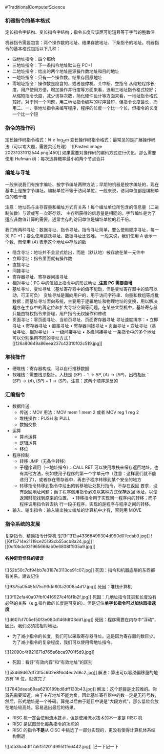 #TraditionalComputerScience 
### 机器指令的基本格式
定长指令字结构、变长指令字结构；指令长度应该尽可能短且等于字节的整数倍

机器指令需要包含：两个操作数的地址、结果存放地址、下条指令的地址。机器指令的基本格式包括以下几种：
- 四地址指令：四个都给
- 三地址指令：下一条指令地址默认在 PC+1
- 二地址指令：给出的两个地址是源操作数地址和目的地址
- 一地址指令：只有一个操作数。结果存回原地址
- 零地址指令：操作数是隐含的，或者是停机、关中断、空指令
从缩短程序长度，用户使用方便，增加操作并行度等方面来看，选用三地址指令格式较好；从缩短指令长度，减少访存次数，简化硬件设计等方面来看，一地址指令格式较好。对于同一个问题，用三地址指令编写的程序最短，但指令长度最长，而用二、一、零地址指令来编写程序，程序的长度一个比一个长，但指令的长度一个比一个短

### 指令的操作码
定长操作码指令格式：$N \ge \log_{2}m$
变长操作码指令格式：最常见的是扩展操作码法（可以考大题，需要灵活处理）
![[Pasted image 20231031012544.png|450]]
如果需要对操作码的编码方式进行优化，那么需要使用 Hufman 树：每次选择概率最小的两个节点合并

### 编址与寻址
一般来说我们有按字编址、按字节编址两种方法；早期的机器是按字编址的，现在基本上是按字节编址。编制单位不等于访问单位，一般来说，访问单位都是编制单位的若干倍

注意：地址码与主存容量和编址方式有关系！每个编址单位所包含的信息量（二进制位数）与读或写一次寄存器、 主存所获得的信息量是相同的。字节编址是为了适应非数值计算的需要。通常主存的访问单位是编址单位的若干倍。

我们有两种寻址：数据寻址、指令寻址。指令寻址简单，要么使用顺序寻址，每一次 PC +1；要么使用跳跃寻址。数据寻址比较难。
一般来说，我们使用 $A$ 表示一个数，而使用 $(A)$ 表示这个地址中存放的数
- 隐含寻址：地址并不会显式给出，而是（默认地）被存放在某一元件中
- 立即寻址：指令里面就有操作数
- 直接寻址
- 间接寻址
- 寄存器寻址、寄存器间接寻址
- 相对寻址：PC 中的值加上指令中的形式地址 ,**注意 PC 需要自增** 
- 基址寻址、变址寻址（基址寄存器中的值不能动，但是变址寄存器中的值可以动，可正可负）
变址寻址是面向用户的，用于访问字符串、向量和数组等成批数据；而基址寻址面向系统，主要用于逻辑地址和物理地址的变换，用以解决程序在主存中的再定位和扩大寻址空间等问题。在某些大型机中，基址寄存器只能由特权指令来管理，用户指令无权操作和修改
- 页面寻址：零页面寻址、当前页寻址、页面寄存器寻址
寻址速度排序：• 立即寻址 • 寄存器寻址 • 直接寻址 • 寄存器间接寻址 • 页面寻址 • 变址寻址（基址寻址、相对寻址） • 一级间接寻址 • 多级间接寻址
一条指令中的多个地址可以分别采用不同的寻址方式
![[f26a80649a86eea237c42310f02c519.jpg]]


### 堆栈操作
- 硬堆栈：寄存器构成，可以自行推移数据
- 软堆栈：需要栈顶指针。入栈是 $(SP)-1 \rightarrow SP, (A) \rightarrow (SP)$，出栈相反：$(SP) \rightarrow (A), (SP)+1 \rightarrow (SP)$。注意：这两个顺序是反的
 
### 汇编指令
- 数据传送
	- 传送：MOV 用法：MOV mem 1 mem 2 或者 MOV reg 1 reg 2
	- 堆栈操作：PUSH 和 PULL
	- 数据交换
- 运算
	- 算术运算
	- 逻辑运算
	- 移位
- 程序控制
	- 转移 JMP（无条件转移）
	- 子程序调用（一地址指令）：CALL RET 可以使用堆栈来保存返回地址，也有其他方法，例如使用子程序的第一个字单元中（注意：这样我们就不能递归了），或者存在寄存器中，再由子程序转移到某个安全的地方
	- 转移指令转移到指令中给出的转移地址处执行指令，不存在返回 要求，没有返回地址问题；而子程序调用指令必须以某种方式保存返回 地址，以便返回时能找到原来的位置。 • 转移指令用于实现同一程序内的转移；而子程序调用指令转去执 行一段子程序，实现的是程序与程序之间的转移。
- 输入、输出指令：输入输出独立编址的计算机中才有，否则用 MOVE

### 指令系统的发展
复杂指令、精简指令计算机
![[13f1312a43368499304d990d07edab3.jpg]]
![[6f15714e21119ce25193cb55acb8a24.jpg]]
![[0cf0bdc031965666ab0e6808ff935a9.jpg]]

#### 各种奇奇怪怪的错误
![[52b50c7df94bb7e3187e3113ce91c07.jpg]]
死因：指令和机器底层的东西都有关系。建议记住

![[9375a0545fd75c93dd80fa2008a4d17.jpg]]
死因：堆栈计算机

![[0f92efa40a07fbf0416927e4f8f1b2f.jpg]]
死因：几地址指令其实和长度没有必然的关系（e.g.操作数的长度是可变的）。但是记住**单字长指令可以加快取指速度** 

![[d607cf705ef50f3e080d146fdf03dd1.jpg]]
死因：程序需要在内存中“浮动”，因此，我们必须找相对地址。

- 为了减小指令的长度，我们可以采取寄存器寻址。这是因为寄存器的数目少。为了减小指令的复杂程度，我们可以使用零地址指令。

![[12090c4f821671d765e6bce9701f5d9.jpg]]
- 死因：看好“有效内容”和“有效地址”的区别

![[55469d67df73f5c602e8f6d4ec2d8c2.jpg]]
解法：算出可以容纳偏移量的地方有 16 位，就做完了

![[7843deea69aa6210189bd8dff133b43.jpg]]
解法：这个题目是比较难的。你首先需要知道，由于主存地址不能为负，因此基址寄存器中的数一定是无符号数，然后，形式地址是一个补码。算完以后由于题目中说是"大段方式"，那么低位会放在地址较高处。容易选出最后的结果。

- RISC 机一定会使用流水技术，但是使用流水技术的不一定是 RISC 机
- RISC 是试图弱化每条指令的功能的
- RISC 的指令**不是**从 CISC 中挑选了一部分实现的，更没有使得计算机体系结构倒退

![[bfa3ba4df17a5151201d995f1fe6442.jpg]]
记一下记一下

